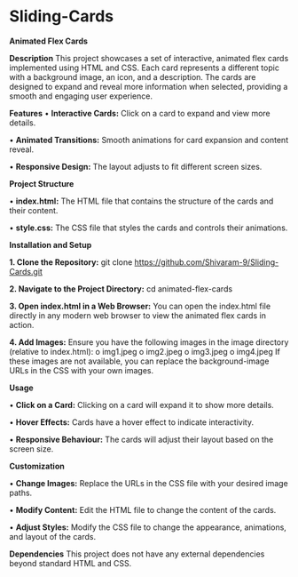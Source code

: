 # Sliding-Cards

**Animated Flex Cards**

**Description**
    This project showcases a set of interactive, animated flex cards implemented using HTML and CSS. Each card represents a different topic with a background image, an icon, and a description. The cards are designed to expand and reveal more information when selected, providing a smooth and engaging user experience.
    
**Features**
•	**Interactive Cards:** Click on a card to expand and view more details.

•	**Animated Transitions:** Smooth animations for card expansion and content reveal.

•	**Responsive Design:** The layout adjusts to fit different screen sizes.

**Project Structure**

•	**index.html:** The HTML file that contains the structure of the cards and their content.

•	**style.css:** The CSS file that styles the cards and controls their animations.

**Installation and Setup**

**1.	Clone the Repository:**
git clone https://github.com/Shivaram-9/Sliding-Cards.git  

**2.	Navigate to the Project Directory:**
cd animated-flex-cards

**3.	Open index.html in a Web Browser:**
You can open the index.html file directly in any modern web browser to view the animated flex cards in action.

**4.	Add Images:**
Ensure you have the following images in the image directory (relative to index.html):
o	img1.jpeg
o	img2.jpeg
o	img3.jpeg
o	img4.jpeg
If these images are not available, you can replace the background-image URLs in the CSS with your own images.

**Usage**

•	**Click on a Card:** Clicking on a card will expand it to show more details.

•	**Hover Effects:** Cards have a hover effect to indicate interactivity.

•	**Responsive Behaviour:** The cards will adjust their layout based on the screen size.

**Customization**

•	**Change Images:** Replace the URLs in the CSS file with your desired image paths.

•	**Modify Content:** Edit the HTML file to change the content of the cards.

•	**Adjust Styles:** Modify the CSS file to change the appearance, animations, and layout of the cards.

**Dependencies**
This project does not have any external dependencies beyond standard HTML and CSS.

